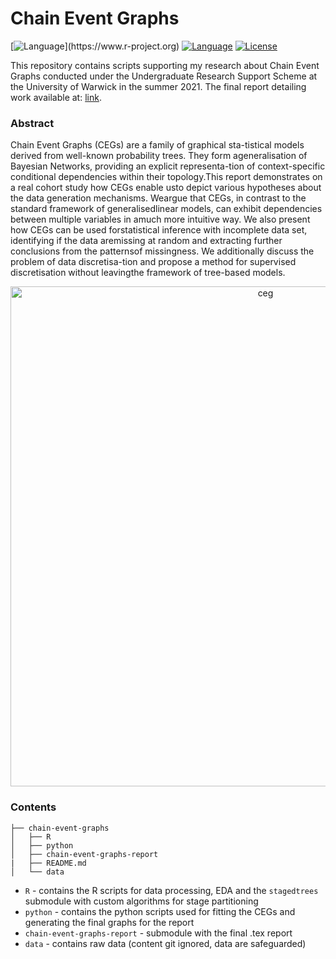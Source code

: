 # Chain Event Graphs
[![Language](https://img.shields.io/badge/language-R_(4.1.0%2B)-ffa033.svg?style=flat-square)](https://www.r-project.org)
[![Language](https://img.shields.io/badge/language-Python_3-54a4ff.svg?style=flat-square)](https://www.python.org)
[![License](https://img.shields.io/badge/license-MIT-bb86f7.svg?style=flat-square)](https://opensource.org/licenses/MIT)

This repository contains scripts supporting my research about Chain Event Graphs conducted under the Undergraduate Research Support Scheme at the University of Warwick in the summer 2021. The final report detailing work available at: [link](https://urss.warwick.ac.uk/items/show/129).

### Abstract
Chain Event Graphs (CEGs) are a family of graphical sta-tistical models derived from well-known probability trees. They form ageneralisation  of  Bayesian  Networks,  providing  an  explicit  representa-tion of context-specific conditional dependencies within their topology.This report demonstrates on a real cohort study how CEGs enable usto depict various hypotheses about the data generation mechanisms. Weargue that CEGs, in contrast to the standard framework of generalisedlinear models, can exhibit dependencies between multiple variables in amuch  more  intuitive  way.  We  also  present  how  CEGs  can  be  used  forstatistical inference with incomplete data set, identifying if the data aremissing at random and extracting further conclusions from the patternsof missingness. We additionally discuss the problem of data discretisa-tion and propose a method for supervised discretisation without leavingthe framework of tree-based models.

<p align="center">
  <img src="figures/readme.png" alt="ceg" width="800"/>
</p>


### Contents

```
├── chain-event-graphs
│   ├── R
│   ├── python
│   ├── chain-event-graphs-report
|   ├── README.md
│   └── data
```

- `R` - contains the R scripts for data processing, EDA and the `stagedtrees` submodule with custom algorithms for stage partitioning
- `python` - contains the python scripts used for fitting the CEGs and generating the final graphs for the report
- `chain-event-graphs-report` - submodule with the final .tex report 
- `data` - contains raw data (content git ignored, data are safeguarded)




